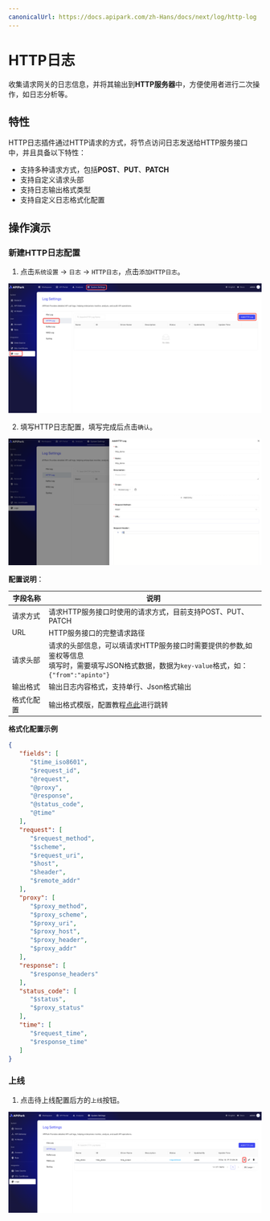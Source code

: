 ```yaml
---
canonicalUrl: https://docs.apipark.com/zh-Hans/docs/next/log/http-log
---
```




# HTTP日志

收集请求网关的日志信息，并将其输出到**HTTP服务器**中，方便使用者进行二次操作，如日志分析等。

## 特性

HTTP日志插件通过HTTP请求的方式，将节点访问日志发送给HTTP服务接口中，并且具备以下特性：

* 支持多种请求方式，包括**POST**、**PUT**、**PATCH**
* 支持自定义请求头部
* 支持日志输出格式类型
* 支持自定义日志格式化配置

## 操作演示

### 新建HTTP日志配置

1. 点击`系统设置` -> `日志` -> `HTTP日志`，点击`添加HTTP日志`。

![](images/2024-10-27/05cb3315e9daf89704536498d380f73299707a1816fe8b3474c250c80196bb55.png)  

2. 填写HTTP日志配置，填写完成后点击`确认`。

![](images/2024-10-27/5ab0a1caa33bcf4c1aaa85b73e7beba44f168980b4ba39466551f8b2a4ce38ee.png)  

**配置说明**：

| 字段名称   | 说明                                                         |
| ---------- | ------------------------------------------------------------ |
| 请求方式   | 请求HTTP服务接口时使用的请求方式，目前支持POST、PUT、PATCH   |
| URL        | HTTP服务接口的完整请求路径                                   |
| 请求头部   | 请求的头部信息，可以填请求HTTP服务接口时需要提供的参数,如鉴权等信息<br/>填写时，需要填写JSON格式数据，数据为`key-value`格式，如：`{"from":"apinto"}` |
| 输出格式   | 输出日志内容格式，支持单行、Json格式输出                     |
| 格式化配置 | 输出格式模版，配置教程[点此](https://help.apinto.com/docs/formatter)进行跳转 |

**格式化配置示例**

```json
{
   "fields": [
      "$time_iso8601",
      "$request_id",
      "@request",
      "@proxy",
      "@response",
      "@status_code",
      "@time"
   ],
   "request": [
      "$request_method",
      "$scheme",
      "$request_uri",
      "$host",
      "$header",
      "$remote_addr"
   ],
   "proxy": [
      "$proxy_method",
      "$proxy_scheme",
      "$proxy_uri",
      "$proxy_host",
      "$proxy_header",
      "$proxy_addr"
   ],
   "response": [
      "$response_headers"
   ],
   "status_code": [
      "$status",
      "$proxy_status"
   ],
   "time": [
      "$request_time",
      "$response_time"
   ]
}
```

### 上线

1. 点击待上线配置后方的`上线`按钮。

![](images/2024-10-27/97afa03e6f42743faadd58cb15753e1f93c770197851752de7836ff149afc6b3.png)  
